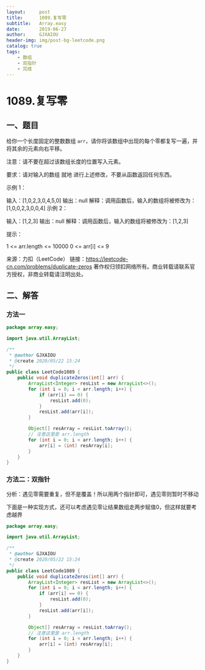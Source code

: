 ```yaml
---
layout:     post
title:      1089.复写零
subtitle:   Array.easy
date:       2019-06-27
author:     GJXAIOU
header-img: img/post-bg-leetcode.png
catalog: true
tags:
    - 数组
	- 双指针
	- 完成 
---
```



# 1089.复写零

## 一、题目

给你一个长度固定的整数数组 `arr`，请你将该数组中出现的每个零都复写一遍，并将其余的元素向右平移。

注意：请不要在超过该数组长度的位置写入元素。

要求：请对输入的数组 就地 进行上述修改，不要从函数返回任何东西。

 

示例 1：

输入：[1,0,2,3,0,4,5,0]
输出：null
解释：调用函数后，输入的数组将被修改为：[1,0,0,2,3,0,0,4]
示例 2：

输入：[1,2,3]
输出：null
解释：调用函数后，输入的数组将被修改为：[1,2,3]


提示：

1 <= arr.length <= 10000
0 <= arr[i] <= 9

来源：力扣（LeetCode）
链接：https://leetcode-cn.com/problems/duplicate-zeros
著作权归领扣网络所有。商业转载请联系官方授权，非商业转载请注明出处。

## 二、解答

### 方法一

```java
package array.easy;

import java.util.ArrayList;

/**
 * @author GJXAIOU
 * @create 2020/05/22 15:24
 */
public class LeetCode1089 {
    public void duplicateZeros(int[] arr) {
        ArrayList<Integer> resList = new ArrayList<>();
        for (int i = 0; i < arr.length; i++) {
            if (arr[i] == 0) {
                resList.add(0);
            }
            resList.add(arr[i]);
        }

        Object[] resArray = resList.toArray();
        // 注意这里是 arr.length
        for (int i = 0; i < arr.length; i++) {
            arr[i] = (int) resArray[i];
        }
    }
}

```
### 方法二：双指针

分析：遇见零需要重复，但不是覆盖！所以用两个指针即可，遇见零则暂时不移动

下面是一种实现方式，还可以考虑遇见零让结果数组走两步赋值0，但这样就要考虑越界

```java
package array.easy;

import java.util.ArrayList;

/**
 * @author GJXAIOU
 * @create 2020/05/22 15:24
 */
public class LeetCode1089 {
    public void duplicateZeros(int[] arr) {
        ArrayList<Integer> resList = new ArrayList<>();
        for (int i = 0; i < arr.length; i++) {
            if (arr[i] == 0) {
                resList.add(0);
            }
            resList.add(arr[i]);
        }

        Object[] resArray = resList.toArray();
        // 注意这里是 arr.length
        for (int i = 0; i < arr.length; i++) {
            arr[i] = (int) resArray[i];
        }
    }
}
```












